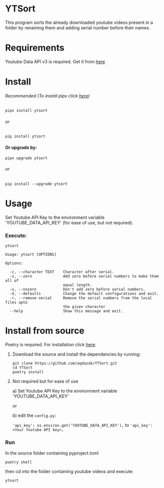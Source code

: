 # YTSort

This program sorts the already downloaded youtube videos present in a folder by renaming them and adding serial number before their names.

# Requirements

Youtube Data API v3 is required. Get it from [here](https://console.cloud.google.com/apis/library/youtube.googleapis.com?supportedpurview=project)

# Install
###### Recommended (To install pipx click [here](https://github.com/pypa/pipx#install-pipx))
```
pipx install ytsort
```

###### or
```
pip install ytsort
```

#### Or upgrade by:
```
pipx upgrade ytsort
```
###### or
```
pip install --upgrade ytsort
```
# Usage

Set Youtube API Key to the environment variable 'YOUTUBE_DATA_API_KEY' (for ease of use, but not required).

### Execute:
```
ytsort
```

```
Usage: ytsort [OPTIONS]

Options:

  -c, --character TEXT    Character after serial.
  -z, --zero              Add zero before serial numbers to make them all of
                          equal length.
  -x, --nozero            Don't add zero before serial numbers.
  -d, --defaults          Change the default configurations and exit.
  -r, --remove-serial     Remove the serial numbers from the local files upto
                          the given character
  --help                  Show this message and exit.
```



# Install from source
Poetry is required. For installation click [here](https://python-poetry.org/docs/#installation).

1. Download the source and install the dependencies by running:
  
   ``` 
   git clone https://github.com/aqdasak/YTSort.git
   cd YTSort
   poetry install
   ```

2. Not required but for ease of use
 
   a) Set Youtube API Key to the environment variable 'YOUTUBE_DATA_API_KEY'

   or
 
   b) edit the `config.py`:

      `'api_key': os.environ.get('YOUTUBE_DATA_API_KEY'),` to `'api_key': <Your Youtube API key>,`

### Run
In the source folder containing pyproject.toml
```
poetry shell
```

then cd into the folder containing youtube videos and execute:
```
ytsort
```
